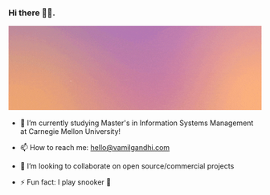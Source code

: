 ### Hi there 👋🏻.

<img src="https://github.com/vamgan/vamgan/blob/master/Peach%20and%20Violet%20Multicolored%20Earth%20Day%20Web%20Banner.gif" width="1000">

- 🌱 I’m currently studying Master's in Information Systems Management at Carnegie Mellon University!

- 📫 How to reach me: hello@vamilgandhi.com

- 👯 I’m looking to collaborate on open source/commercial projects

- ⚡ Fun fact: I play snooker 🎱
<!--
**vamgan/vamgan** is a ✨ _special_ ✨ repository because its `README.md` (this file) appears on your GitHub profile.

Here are some ideas to get you started:

- 🔭 I’m currently working on ...

- 👯 I’m looking to collaborate on ...
- 🤔 I’m looking for help with ...
- 💬 Ask me about ...
- 📫 How to reach me: ...
- 😄 Pronouns: ...
- ⚡ Fun fact: ...
-->
